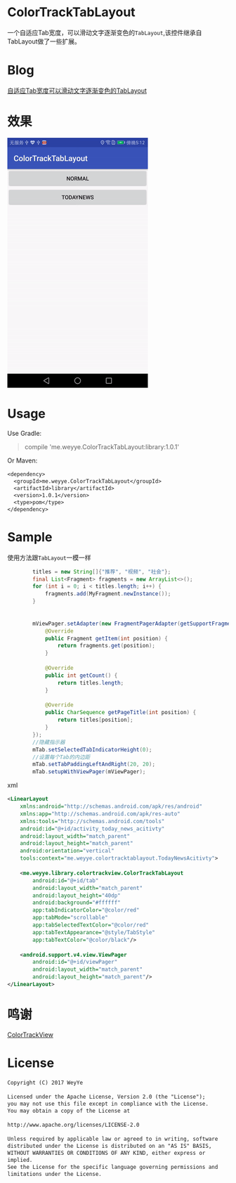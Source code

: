 # ColorTrackTabLayout
一个自适应Tab宽度，可以滑动文字逐渐变色的`TabLayout`,该控件继承自TabLayout做了一些扩展。

# Blog
[自适应Tab宽度可以滑动文字逐渐变色的TabLayout](http://www.jianshu.com/p/4ab5e09a30e8)

# 效果

![](/screenshot/screenshot.gif)

# Usage
Use Gradle:

>compile 'me.weyye.ColorTrackTabLayout:library:1.0.1'

Or Maven:

    <dependency>
      <groupId>me.weyye.ColorTrackTabLayout</groupId>
      <artifactId>library</artifactId>
      <version>1.0.1</version>
      <type>pom</type>
    </dependency>

# Sample
使用方法跟`TabLayout`一模一样
``` java
        titles = new String[]{"推荐", "视频", "社会"};
        final List<Fragment> fragments = new ArrayList<>();
        for (int i = 0; i < titles.length; i++) {
            fragments.add(MyFragment.newInstance());
        }


        mViewPager.setAdapter(new FragmentPagerAdapter(getSupportFragmentManager()) {
            @Override
            public Fragment getItem(int position) {
                return fragments.get(position);
            }

            @Override
            public int getCount() {
                return titles.length;
            }

            @Override
            public CharSequence getPageTitle(int position) {
                return titles[position];
            }
        });
		//隐藏指示器
		mTab.setSelectedTabIndicatorHeight(0);
		//设置每个Tab的内边距
		mTab.setTabPaddingLeftAndRight(20, 20);
        mTab.setupWithViewPager(mViewPager);
```

xml

``` xml
<LinearLayout
    xmlns:android="http://schemas.android.com/apk/res/android"
    xmlns:app="http://schemas.android.com/apk/res-auto"
    xmlns:tools="http://schemas.android.com/tools"
    android:id="@+id/activity_today_news_acitivty"
    android:layout_width="match_parent"
    android:layout_height="match_parent"
    android:orientation="vertical"
    tools:context="me.weyye.colortracktablayout.TodayNewsAcitivty">

    <me.weyye.library.colortrackview.ColorTrackTabLayout
        android:id="@+id/tab"
        android:layout_width="match_parent"
        android:layout_height="40dp"
        android:background="#ffffff"
        app:tabIndicatorColor="@color/red"
        app:tabMode="scrollable"
        app:tabSelectedTextColor="@color/red"
        app:tabTextAppearance="@style/TabStyle"
        app:tabTextColor="@color/black"/>

    <android.support.v4.view.ViewPager
        android:id="@+id/viewPager"
        android:layout_width="match_parent"
        android:layout_height="match_parent"/>
</LinearLayout>
```

# 鸣谢

[ColorTrackView](https://github.com/hongyangAndroid/ColorTrackView)


# License

	Copyright (C) 2017 WeyYe

	Licensed under the Apache License, Version 2.0 (the "License");
	you may not use this file except in compliance with the License.
	You may obtain a copy of the License at

	http://www.apache.org/licenses/LICENSE-2.0

	Unless required by applicable law or agreed to in writing, software
	distributed under the License is distributed on an "AS IS" BASIS,
	WITHOUT WARRANTIES OR CONDITIONS OF ANY KIND, either express or implied.
	See the License for the specific language governing permissions and
	limitations under the License.
